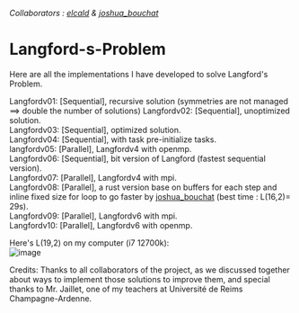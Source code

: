 *Collaborators : [elcald](https://github.com/ElCald) & [joshua_bouchat](https://github.com/JoshuaBOUCHAT)*

# Langford-s-Problem
Here are all the implementations I have developed to solve Langford's Problem.

Langfordv01: [Sequential], recursive solution (symmetries are not managed ==> double the number of solutions)
Langfordv02: [Sequential], unoptimized solution. <br>
Langfordv03: [Sequential], optimized solution. <br>
Langfordv04: [Sequential], with task pre-initialize tasks. <br>
langfordv05: [Parallel], Langfordv4 with openmp. <br>
Langfordv06: [Sequential], bit version of Langford (fastest sequential version). <br>
Langfordv07: [Parallel], Langfordv4 with mpi. <br>
Langfordv08: [Parallel], a rust version base on buffers for each step and inline fixed size for loop to go faster by [joshua_bouchat](https://github.com/JoshuaBOUCHAT) (best time : L(16,2)= 29s). <br>
Langfordv09: [Parallel], Langfordv6 with mpi. <br>
Langfordv10: [Parallel], Langfordv6 with openmp. <br>

Here's L(19,2) on my computer (i7 12700k): <br>
![image](https://github.com/user-attachments/assets/3ca94653-4edc-44bc-9313-49adcb1e816a)
<br>

Credits: Thanks to all collaborators of the project, as we discussed together about ways to implement those solutions to improve them, and special thanks to Mr. Jaillet, one of my teachers at Université de Reims Champagne-Ardenne.
